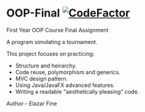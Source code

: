 # OOP-Final [![CodeFactor](https://www.codefactor.io/repository/github/elfein7night/oop-final/badge)](https://www.codefactor.io/repository/github/elfein7night/oop-final)
 
First Year OOP Course Final Assignment

A program simulating a tournament.

This project focuses on practicing:
- Structure and heirarchy.
- Code reuse, polymorphism and generics.
- MVC design pattern.
- Using Java/JavaFX advanced features.
- Writing a readable "aesthetically pleasing" code.

Author - Elazar Fine
